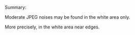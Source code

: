 Summary:

Moderate JPEG noises may be found in the white area only.

More precisely, in the white area near edges.

